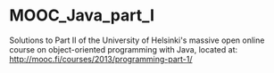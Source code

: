 # MOOC_Java_part_I

Solutions to Part II of the University of Helsinki's massive open online course on object-oriented programming with Java,
located at: http://mooc.fi/courses/2013/programming-part-1/
